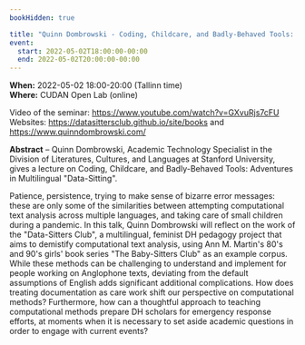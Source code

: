 ```yaml
---
bookHidden: true

title: "Quinn Dombrowski - Coding, Childcare, and Badly-Behaved Tools: Adventures in Multilingual 'Data-Sitting'"
event:
  start: 2022-05-02T18:00:00-00:00
  end: 2022-05-02T20:00:00-00:00
---
```


**When:**  2022-05-02 18:00-20:00 (Tallinn time)  
**Where:** CUDAN Open Lab (online)

Video of the seminar: https://www.youtube.com/watch?v=GXvuRjs7cFU  
Websites: https://datasittersclub.github.io/site/books and https://www.quinndombrowski.com/


<!--more-->
**Abstract** – Quinn Dombrowski, Academic Technology Specialist in the Division of Literatures, Cultures, and Languages at Stanford University, gives a lecture on Coding, Childcare, and Badly-Behaved Tools: Adventures in Multilingual "Data-Sitting".

Patience, persistence, trying to make sense of bizarre error messages: these are only some of the similarities between attempting computational text analysis across multiple languages, and taking care of small children during a pandemic. In this talk, Quinn Dombrowski will reflect on the work of the "Data-Sitters Club", a multilingual, feminist DH pedagogy project that aims to demistify computational text analysis, using Ann M. Martin's 80's and 90's girls' book series "The Baby-Sitters Club" as an example corpus. While these methods can be challenging to understand and implement for people working on Anglophone texts, deviating from the default assumptions of English adds significant additional complications. How does treating documentation as care work shift our perspective on computational methods? Furthermore, how can a thoughtful approach to teaching computational methods prepare DH scholars for emergency response efforts, at moments when it is necessary to set aside academic questions in order to engage with current events? 
